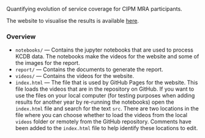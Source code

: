 Quantifying evolution of service coverage for CIPM MRA participants.

The website to visualise the results is available [here](https://mslnz.github.io/service-coverage-evolution/).

### Overview

* `notebooks/` &mdash; Contains the jupyter notebooks that are used to process KCDB data. The notebooks make the videos for the website and some of the images for the report.
* `report/` &mdash; Contains the documents to generate the report.
* `videos/` &mdash; Contains the videos for the website.
* `index.html` &mdash; The file that is used by GitHub Pages for the website. This file loads the videos that are in the repository on GitHub. If you want to use the files on your local computer (for testing purposes when adding results for another year by re-running the notebooks) open the `index.html` file and search for the text `src`. There are two locations in the file where you can choose whether to load the videos from the local `videos` folder or remotely from the GitHub repository. Comments have been added to the `index.html` file to help identify these locations to edit.
